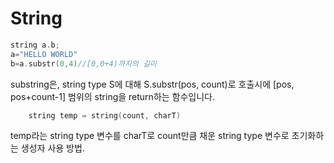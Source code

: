 String
=========


```cpp
string a.b;
a="HELLO WORLD"
b=a.substr(0,4)//[0,0+4)까지의 길이

```

substring은, string type S에 대해 S.substr(pos, count)로 호출시에 [pos, pos+count-1] 범위의 string을 return하는 함수입니다.




```cpp
    string temp = string(count, charT)
```
temp라는 string type 변수를 charT로 count만큼 채운 string type 변수로 초기화하는 생성자 사용 방법.
